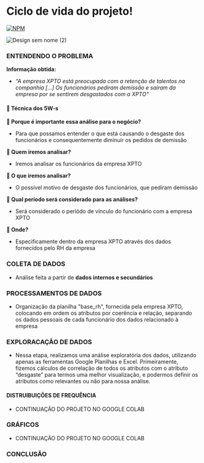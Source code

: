 # Ciclo de vida do projeto!

[![NPM](https://img.shields.io/npm/l/react)](https://github.com/GaabrielCoosta/Changelle_HandTalk/blob/main/LICENSE)

![Design sem nome (2)](https://github.com/GaabrielCoosta/SoulCode/assets/108695592/e93df3c2-3724-40d9-840c-451c683d9229)

### ENTENDENDO O PROBLEMA
**Informação obtida:**
- *“A empresa XPTO está preocupada com a retenção de talentos na companhia [...] Os funcionários pediram demissão e saíram da empresa por se sentirem desgastados com a XPTO"*

#### 💎 Técnica dos 5W-s

**📌 Porque é importante essa análise para o negócio?**

- Para que possamos entender o que está causando o desgaste dos funcionários e consequentemente diminuir os pedidos de demissão

**📌 Quem iremos analisar?**

- Iremos analisar os funcionários da empresa XPTO

**📌 O que iremos analisar?**

- O possível motivo de desgaste dos funcionários, que pediram demissão

**📌 Qual período será considerado para as análises?**

- Será considerado o periódo de vínculo do funcionário com a empresa XPTO

**📌 Onde?**

- Especificamente dentro da empresa XPTO através dos dados fornecidos pelo RH da empresa

### COLETA DE DADOS 

- Análise feita a partir de **dados internos e secundários**

### PROCESSAMENTOS DE DADOS

- Organização da planilha "base_rh", fornecida pela empresa XPTO, colocando em ordem os atributos por coerência e relação, separando os dados pessoais de cada funcionário dos dados relacionado à empresa

### EXPLORACAÇÃO DE DADOS 

- Nessa etapa, realizamos uma análise exploratória dos dados, utilizando apenas as ferramentas Google Planilhas e Excel. 
Primeiramente, fizemos cálculos de correlação de todos os atributos com o atributo “desgaste” para termos uma melhor visualização,
e podermos definir os atributos como relevantes ou não para nossa análise. 
  
#### DISTRUIBUIÇÕES DE FREQUÊNCIA

  - CONTINUAÇÃO DO PROJETO NO GOOGLE COLAB

### GRÁFICOS

  - CONTINUAÇÃO DO PROJETO NO GOOGLE COLAB

### CONCLUSÃO
